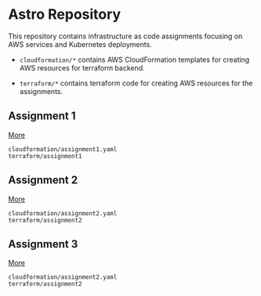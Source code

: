# Astro Repository

This repository contains infrastructure as code assignments focusing on AWS services and Kubernetes deployments.

- `cloudformation/*` contains AWS CloudFormation templates for creating AWS resources for terraform backend.

- `terraform/*` contains terraform code for creating AWS resources for the assignments.

## Assignment 1

[More](https://github.com/opariffazman/astro/tree/main/terraform/assignment1)

```
cloudformation/assignment1.yaml
terraform/assignment1
```

## Assignment 2

[More](https://github.com/opariffazman/astro/tree/main/terraform/assignment2)

```
cloudformation/assignment2.yaml
terraform/assignment2
```

## Assignment 3

[More](https://github.com/opariffazman/astro/tree/main/terraform/assignment3)

```
cloudformation/assignment2.yaml
terraform/assignment2
```